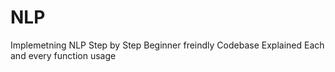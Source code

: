 # NLP
Implemetning NLP Step by Step
Beginner freindly Codebase
Explained Each and every function usage 
